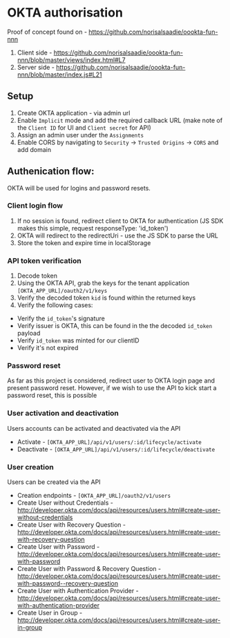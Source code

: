 # OKTA authorisation
Proof of concept found on - https://github.com/norisalsaadie/oookta-fun-nnn

1. Client side - https://github.com/norisalsaadie/oookta-fun-nnn/blob/master/views/index.html#L7
2. Server side - https://github.com/norisalsaadie/oookta-fun-nnn/blob/master/index.js#L21

## Setup
1. Create OKTA application - via admin url
2. Enable `Implicit` mode and add the required callback URL (make note of the `Client ID` for UI and `Client secret` for API)
3. Assign an admin user under the `Assignments`
4. Enable CORS by navigating to `Security` -> `Trusted Origins` -> `CORS` and add domain

## Authenication flow:
OKTA will be used for logins and password resets.

### Client login flow
1. If no session is found, redirect client to OKTA for authentication (JS SDK makes this simple, request responseType: 'id_token')
2. OKTA will redirect to the redirectUri - use the JS SDK to parse the URL
3. Store the token and expire time in localStorage

### API token verification
1. Decode token
2. Using the OKTA API, grab the keys for the tenant application `[OKTA_APP_URL]/oauth2/v1/keys`
3. Verify the decoded token `kid` is found within the returned keys
4. Verify the following cases:
  - Verify the `id_token`'s signature
  - Verify issuer is OKTA, this can be found in the the decoded `id_token` payload
  - Verify `id_token` was minted for our clientID
  - Verify it's not expired

### Password reset
As far as this project is considered, redirect user to OKTA login page and present password reset.
However, if we wish to use the API to kick start a password reset, this is possible

### User activation and deactivation
Users accounts can be activated and deactivated via the API
- Activate -  `[OKTA_APP_URL]/api/v1/users/:id/lifecycle/activate`
- Deactivate -  `[OKTA_APP_URL]/api/v1/users/:id/lifecycle/deactivate`

### User creation
Users can be created via the API
- Creation endpoints - `[OKTA_APP_URL]/oauth2/v1/users`
- Create User without Credentials - http://developer.okta.com/docs/api/resources/users.html#create-user-without-credentials
- Create User with Recovery Question - http://developer.okta.com/docs/api/resources/users.html#create-user-with-recovery-question
- Create User with Password - http://developer.okta.com/docs/api/resources/users.html#create-user-with-password
- Create User with Password & Recovery Question - http://developer.okta.com/docs/api/resources/users.html#create-user-with-password--recovery-question
- Create User with Authentication Provider - http://developer.okta.com/docs/api/resources/users.html#create-user-with-authentication-provider
- Create User in Group - http://developer.okta.com/docs/api/resources/users.html#create-user-in-group
